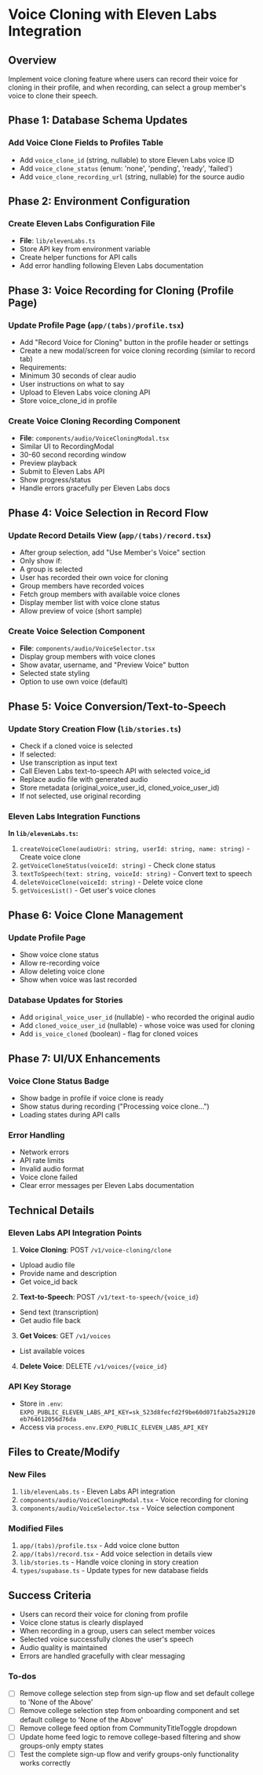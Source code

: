 <!-- 47bdac7c-10d9-44ba-9172-31cc466c9def 609cd9d8-f7e8-4b31-882a-6f02ef85a0da -->
# Voice Cloning with Eleven Labs Integration

## Overview

Implement voice cloning feature where users can record their voice for cloning in their profile, and when recording, can select a group member's voice to clone their speech.

## Phase 1: Database Schema Updates

### Add Voice Clone Fields to Profiles Table

- Add `voice_clone_id` (string, nullable) to store Eleven Labs voice ID
- Add `voice_clone_status` (enum: 'none', 'pending', 'ready', 'failed')
- Add `voice_clone_recording_url` (string, nullable) for the source audio

## Phase 2: Environment Configuration

### Create Eleven Labs Configuration File

- **File**: `lib/elevenLabs.ts`
- Store API key from environment variable
- Create helper functions for API calls
- Add error handling following Eleven Labs documentation

## Phase 3: Voice Recording for Cloning (Profile Page)

### Update Profile Page (`app/(tabs)/profile.tsx`)

- Add "Record Voice for Cloning" button in the profile header or settings
- Create a new modal/screen for voice cloning recording (similar to record tab)
- Requirements:
- Minimum 30 seconds of clear audio
- User instructions on what to say
- Upload to Eleven Labs voice cloning API
- Store voice_clone_id in profile

### Create Voice Cloning Recording Component

- **File**: `components/audio/VoiceCloningModal.tsx`
- Similar UI to RecordingModal
- 30-60 second recording window
- Preview playback
- Submit to Eleven Labs API
- Show progress/status
- Handle errors gracefully per Eleven Labs docs

## Phase 4: Voice Selection in Record Flow

### Update Record Details View (`app/(tabs)/record.tsx`)

- After group selection, add "Use Member's Voice" section
- Only show if:
- A group is selected
- User has recorded their own voice for cloning
- Group members have recorded voices
- Fetch group members with available voice clones
- Display member list with voice clone status
- Allow preview of voice (short sample)

### Create Voice Selection Component

- **File**: `components/audio/VoiceSelector.tsx`
- Display group members with voice clones
- Show avatar, username, and "Preview Voice" button
- Selected state styling
- Option to use own voice (default)

## Phase 5: Voice Conversion/Text-to-Speech

### Update Story Creation Flow (`lib/stories.ts`)

- Check if a cloned voice is selected
- If selected:
- Use transcription as input text
- Call Eleven Labs text-to-speech API with selected voice_id
- Replace audio file with generated audio
- Store metadata (original_voice_user_id, cloned_voice_user_id)
- If not selected, use original recording

### Eleven Labs Integration Functions

**In `lib/elevenLabs.ts`:**

1. `createVoiceClone(audioUri: string, userId: string, name: string)` - Create voice clone
2. `getVoiceCloneStatus(voiceId: string)` - Check clone status
3. `textToSpeech(text: string, voiceId: string)` - Convert text to speech
4. `deleteVoiceClone(voiceId: string)` - Delete voice clone
5. `getVoicesList()` - Get user's voice clones

## Phase 6: Voice Clone Management

### Update Profile Page

- Show voice clone status
- Allow re-recording voice
- Allow deleting voice clone
- Show when voice was last recorded

### Database Updates for Stories

- Add `original_voice_user_id` (nullable) - who recorded the original audio
- Add `cloned_voice_user_id` (nullable) - whose voice was used for cloning
- Add `is_voice_cloned` (boolean) - flag for cloned voices

## Phase 7: UI/UX Enhancements

### Voice Clone Status Badge

- Show badge in profile if voice clone is ready
- Show status during recording ("Processing voice clone...")
- Loading states during API calls

### Error Handling

- Network errors
- API rate limits
- Invalid audio format
- Voice clone failed
- Clear error messages per Eleven Labs documentation

## Technical Details

### Eleven Labs API Integration Points

1. **Voice Cloning**: POST `/v1/voice-cloning/clone`

- Upload audio file
- Provide name and description
- Get voice_id back

2. **Text-to-Speech**: POST `/v1/text-to-speech/{voice_id}`

- Send text (transcription)
- Get audio file back

3. **Get Voices**: GET `/v1/voices`

- List available voices

4. **Delete Voice**: DELETE `/v1/voices/{voice_id}`

### API Key Storage

- Store in `.env`: `EXPO_PUBLIC_ELEVEN_LABS_API_KEY=sk_523d8fecfd2f9be60d071fab25a29120eb764612056d76da`
- Access via `process.env.EXPO_PUBLIC_ELEVEN_LABS_API_KEY`

## Files to Create/Modify

### New Files

1. `lib/elevenLabs.ts` - Eleven Labs API integration
2. `components/audio/VoiceCloningModal.tsx` - Voice recording for cloning
3. `components/audio/VoiceSelector.tsx` - Voice selection component

### Modified Files

1. `app/(tabs)/profile.tsx` - Add voice clone button
2. `app/(tabs)/record.tsx` - Add voice selection in details view
3. `lib/stories.ts` - Handle voice cloning in story creation
4. `types/supabase.ts` - Update types for new database fields

## Success Criteria

- Users can record their voice for cloning from profile
- Voice clone status is clearly displayed
- When recording in a group, users can select member voices
- Selected voice successfully clones the user's speech
- Audio quality is maintained
- Errors are handled gracefully with clear messaging

### To-dos

- [ ] Remove college selection step from sign-up flow and set default college to 'None of the Above'
- [ ] Remove college selection step from onboarding component and set default college to 'None of the Above'
- [ ] Remove college feed option from CommunityTitleToggle dropdown
- [ ] Update home feed logic to remove college-based filtering and show groups-only empty states
- [ ] Test the complete sign-up flow and verify groups-only functionality works correctly